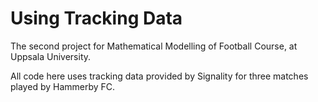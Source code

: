 # Using Tracking Data

The second project for Mathematical Modelling of Football Course, at Uppsala University.

All code here uses tracking data provided by Signality for three matches played by Hammerby FC.
